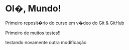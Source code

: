 # Ol�, Mundo!
 Primeiro reposit�rio do curso em v�deo do Git & GitHub

 Primeiro de muitos testes!!

 testando novamente
 outra modificação